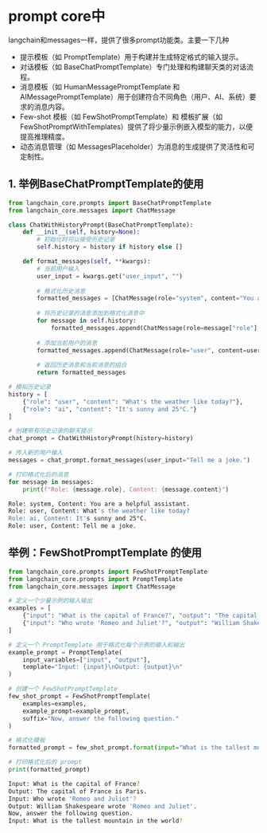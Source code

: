 # prompt  core中

langchain和messages一样，提供了很多prompt功能类。主要一下几种

- 提示模板（如 PromptTemplate）用于构建并生成特定格式的输入提示。
- 对话模板（如 BaseChatPromptTemplate）专门处理和构建聊天类的对话流程。
- 消息模板（如 HumanMessagePromptTemplate 和 AIMessagePromptTemplate）用于创建符合不同角色（用户、AI、系统）要求的消息内容。
- Few-shot 模板（如 FewShotPromptTemplate）和 模板扩展（如 FewShotPromptWithTemplates）提供了将少量示例嵌入模型的能力，以便提高推理精度。
- 动态消息管理（如 MessagesPlaceholder）为消息的生成提供了灵活性和可定制性。

## 1. 举例BaseChatPromptTemplate的使用

```py
from langchain_core.prompts import BaseChatPromptTemplate
from langchain_core.messages import ChatMessage

class ChatWithHistoryPrompt(BaseChatPromptTemplate):
    def __init__(self, history=None):
        # 初始化时可以接受历史记录
        self.history = history if history else []

    def format_messages(self, **kwargs):
        # 当前用户输入
        user_input = kwargs.get("user_input", "")
        
        # 格式化历史消息
        formatted_messages = [ChatMessage(role="system", content="You are a helpful assistant.")]
        
        # 将历史记录的消息添加到格式化消息中
        for message in self.history:
            formatted_messages.append(ChatMessage(role=message["role"], content=message["content"]))
        
        # 添加当前用户的消息
        formatted_messages.append(ChatMessage(role="user", content=user_input))
        
        # 返回历史消息和当前消息的组合
        return formatted_messages

# 模拟历史记录
history = [
    {"role": "user", "content": "What's the weather like today?"},
    {"role": "ai", "content": "It's sunny and 25°C."}
]

# 创建带有历史记录的聊天提示
chat_prompt = ChatWithHistoryPrompt(history=history)

# 传入新的用户输入
messages = chat_prompt.format_messages(user_input="Tell me a joke.")

# 打印格式化后的消息
for message in messages:
    print(f"Role: {message.role}, Content: {message.content}")

```

```sh
Role: system, Content: You are a helpful assistant.
Role: user, Content: What's the weather like today?
Role: ai, Content: It's sunny and 25°C.
Role: user, Content: Tell me a joke.
```

## 举例：FewShotPromptTemplate 的使用


```py
from langchain_core.prompts import FewShotPromptTemplate
from langchain_core.prompts import PromptTemplate
from langchain_core.messages import ChatMessage

# 定义一个少量示例的输入输出
examples = [
    {"input": "What is the capital of France?", "output": "The capital of France is Paris."},
    {"input": "Who wrote 'Romeo and Juliet'?", "output": "William Shakespeare wrote 'Romeo and Juliet'."}
]

# 定义一个 PromptTemplate 用于格式化每个示例的输入和输出
example_prompt = PromptTemplate(
    input_variables=["input", "output"],
    template="Input: {input}\nOutput: {output}\n"
)

# 创建一个 FewShotPromptTemplate
few_shot_prompt = FewShotPromptTemplate(
    examples=examples,
    example_prompt=example_prompt,
    suffix="Now, answer the following question."
)

# 格式化模板
formatted_prompt = few_shot_prompt.format(input="What is the tallest mountain in the world?")

# 打印格式化后的 prompt
print(formatted_prompt)

```

```sh
Input: What is the capital of France?
Output: The capital of France is Paris.
Input: Who wrote 'Romeo and Juliet'?
Output: William Shakespeare wrote 'Romeo and Juliet'.
Now, answer the following question.
Input: What is the tallest mountain in the world?

```